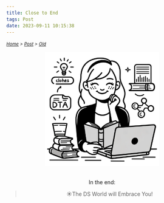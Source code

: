 ```yaml
---
title: Close to End
tags: Post
date: 2023-09-11 10:15:38
---
```

*<small>[Home](/Home/index.html) > [Post](/tags/Post/index.html) > [Old](/2023/09/11/Post/Old/index.html)</small>*


<div align="center">
    <img src="/picture/smile.png" width="300" height="300"/>
</div>

<br>

<div style="text-align: center;">
  <p>
    In the end:
  </p>
  <blockquote>
    <p>☀️The DS World will Embrace You!</p>
  </blockquote>
</div>
